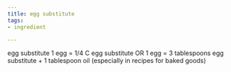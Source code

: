 ```yaml
---
title: egg substitute
tags:
- ingredient

---
```

egg substitute 1 egg = 1/4 C egg substitute OR 1 egg = 3 tablespoons egg substitute + 1 tablespoon oil (especially in recipes for baked goods)
